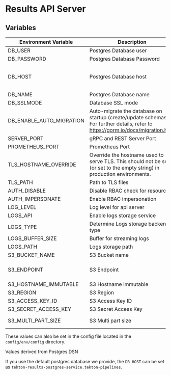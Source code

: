 # Results API Server

## Variables

| Environment Variable     | Description                                                                                                                       | Example                                      |
|--------------------------|-----------------------------------------------------------------------------------------------------------------------------------|----------------------------------------------|
| DB_USER                  | Postgres Database user                                                                                                            | user                                         |
| DB_PASSWORD              | Postgres Database Password                                                                                                        | hunter2                                      |
| DB_HOST                  | Postgres Database host                                                                                                            | /cloudsql/my-project:us-east1:tekton-results |
| DB_NAME                  | Postgres Database name                                                                                                            | tekton_results                               |
| DB_SSLMODE               | Database SSL mode                                                                                                                 | verify-full                                  |
| DB_ENABLE_AUTO_MIGRATION | Auto-migrate the database on startup (create/update schemas). For further details, refer to <https://gorm.io/docs/migration.html> | true (default)                               |
| SERVER_PORT              | gRPC and REST Server Port                                                                                                         | 8080  (default)                              |
| PROMETHEUS_PORT          | Prometheus Port                                                                                                                   | 9090  (default)                              |
| TLS_HOSTNAME_OVERRIDE    | Override the hostname used to serve TLS. This should not be set (or set to the empty string) in production environments.          | results.tekton.dev                           |
| TLS_PATH                 | Path to TLS files                                                                                                                 | /etc/tls                                     |
| AUTH_DISABLE             | Disable RBAC check for resources                                                                                                  | false (default)                              |
| AUTH_IMPERSONATE         | Enable RBAC impersonation                                                                                                         | true (default)                               |
| LOG_LEVEL                | Log level for api server                                                                                                          | info (default)                               |
| LOGS_API                 | Enable logs storage service                                                                                                       | false (default)                              |
| LOGS_TYPE                | Determine Logs storage backend type                                                                                               | File (default)                               |
| LOGS_BUFFER_SIZE         | Buffer for streaming logs                                                                                                         | 32768 (default)                              |
| LOGS_PATH                | Logs storage path                                                                                                                 | logs (default)                               |
| S3_BUCKET_NAME           | S3 Bucket name                                                                                                                    | <S3 Bucket Name>                             |
| S3_ENDPOINT              | S3 Endpoint                                                                                                                       | https://s3.ap-south-1.amazonaws.com          |
| S3_HOSTNAME_IMMUTABLE    | S3 Hostname immutable                                                                                                             | false (default)                              |
| S3_REGION                | S3 Region                                                                                                                         | ap-south-1                                   |
| S3_ACCESS_KEY_ID         | S3 Access Key ID                                                                                                                  | <S3 Acces Key>                               |
| S3_SECRET_ACCESS_KEY     | S3 Secret Access Key                                                                                                              | <S3 Access Secret>                           |
| S3_MULTI_PART_SIZE       | S3 Multi part size                                                                                                                | 5242880 (default)                            |

These values can also be set in the config file located in the `config/env/config` directory.

Values derived from Postgres DSN

If you use the default postgres database we provide, the `DB_HOST` can be set as `tekton-results-postgres-service.tekton-pipelines`.
